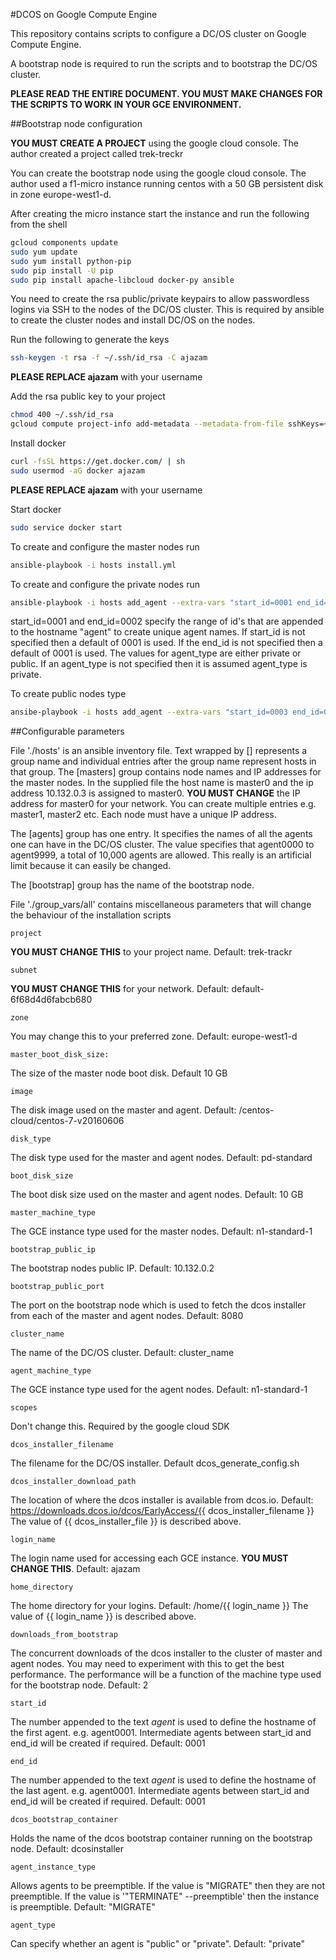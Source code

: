 #DCOS on Google Compute Engine

This repository contains scripts to configure a DC/OS cluster on Google Compute Engine.

A bootstrap node is required to run the scripts and to bootstrap the DC/OS cluster.

**PLEASE READ THE ENTIRE DOCUMENT. YOU MUST MAKE CHANGES FOR THE SCRIPTS TO WORK IN YOUR GCE ENVIRONMENT.**

##Bootstrap node configuration

**YOU MUST CREATE A PROJECT** using the google cloud console. The author created a project called trek-treckr

You can create the bootstrap node using the google cloud console. The author used a f1-micro instance running centos with a 50 GB persistent disk in 
zone europe-west1-d.

After creating the micro instance start the instance and run the following from the shell
```bash
gcloud components update
sudo yum update
sudo yum install python-pip
sudo pip install -U pip
sudo pip install apache-libcloud docker-py ansible
```

You need to create the rsa public/private keypairs to allow passwordless logins via SSH to the nodes of the DC/OS cluster. This is required by ansible to create the cluster nodes and 
install DC/OS on the nodes.

Run the following to generate the keys
```bash
ssh-keygen -t rsa -f ~/.ssh/id_rsa -C ajazam
```
**PLEASE REPLACE ajazam** with your username

Add the rsa public key to your project
```bash
chmod 400 ~/.ssh/id_rsa
gcloud compute project-info add-metadata --metadata-from-file sshKeys=~/.ssh/id_rsa.pub
```
Install docker
```bash
curl -fsSL https://get.docker.com/ | sh
sudo usermod -aG docker ajazam
```
**PLEASE REPLACE ajazam** with your username

Start docker
```bash
sudo service docker start
```
To create and configure the master nodes run
```bash
ansible-playbook -i hosts install.yml
```
To create and configure the private nodes run
```bash
ansible-playbook -i hosts add_agent --extra-vars "start_id=0001 end_id=0002 agent_type=private"
```
start_id=0001 and end_id=0002 specify the range of id's that are appended to the hostname "agent" to create unique agent names. If start_id is not specified then a default of 0001 is used. 
If the end_id is not specified then a default of 0001 is used.
The values for agent_type are either private or public. If an agent_type is not specified then it is assumed agent_type is private.


To create public nodes type
```bash
ansibe-playbook -i hosts add_agent --extra-vars "start_id=0003 end_id=0004 agent_type=public"
```
##Configurable parameters

File './hosts' is an ansible inventory file. Text wrapped by [] represents a group name and individual entries after the group name represent hosts in that group.
The [masters] group contains node names and IP addresses for the master nodes. In the supplied file the host name is master0 and the ip address 10.132.0.3 is assigned to 
master0. **YOU MUST CHANGE** the IP address for master0 for your network. You can create multiple entries e.g. master1, master2 etc. Each node must have a unique IP address.

The [agents] group has one entry. It specifies the names of all the agents one can have in the DC/OS cluster. The value specifies that agent0000 to agent9999, a 
total of 10,000 agents are allowed. This really is an artificial limit because it can easily be changed.

The [bootstrap] group has the name of the bootstrap node.

File './group_vars/all' contains miscellaneous parameters that will change the behaviour of the installation scripts
```text
project
```
**YOU MUST CHANGE THIS** to your project name. Default: trek-trackr
```text
subnet
```
**YOU MUST CHANGE THIS** for your network. Default: default-6f68d4d6fabcb680
```text
zone
```
You may change this to your preferred zone. Default: europe-west1-d
```text
master_boot_disk_size:
```
The size of the master node boot disk. Default 10 GB
```text
image
```
The disk image used on the master and agent. Default: /centos-cloud/centos-7-v20160606
```text
disk_type
```
The disk type used for the master and agent nodes. Default: pd-standard
```text
boot_disk_size
```
The boot disk size used on the master and agent nodes. Default: 10 GB
```text
master_machine_type
```
The GCE instance type used for the master nodes. Default: n1-standard-1
```text
bootstrap_public_ip
```
The bootstrap nodes public IP. Default: 10.132.0.2
```text
bootstrap_public_port
```
The port on the bootstrap node which is used to fetch the dcos installer from each of the master and agent nodes. Default: 8080
```text
cluster_name
```
The name of the DC/OS cluster. Default: cluster_name
```text
agent_machine_type
```
The GCE instance type used for the agent nodes. Default: n1-standard-1
```text
scopes
```
Don't change this. Required by the google cloud SDK
```text
dcos_installer_filename
```
The filename for the DC/OS installer. Default dcos_generate_config.sh
```text
dcos_installer_download_path
```
The location of where the dcos installer is available from dcos.io. Default: https://downloads.dcos.io/dcos/EarlyAccess/{{ dcos_installer_filename }} The value of {{ dcos_installer_file }} is described above.
```text
login_name
```
The login name used for accessing each GCE instance. **YOU MUST CHANGE THIS**. Default: ajazam
```text
home_directory
```
The home directory for your logins. Default: /home/{{ login_name }} The value of {{ login_name }} is described above.
```text
downloads_from_bootstrap
```
The concurrent downloads of the dcos installer to the cluster of master and agent nodes. You may need to experiment with this to get the best performance. The performance will be a function of the machine type used for the bootstrap node. Default: 2
```text
start_id
```
The number appended to the text *agent* is used to define the hostname of the first agent. e.g. agent0001. Intermediate agents between start_id and end_id will be created if required. Default: 0001
```text
end_id
```
The number appended to the text *agent* is used to define the hostname of the last agent. e.g. agent0001. Intermediate agents between start_id and end_id will be created if required. Default: 0001
```text
dcos_bootstrap_container
```
Holds the name of the dcos bootstrap container running on the bootstrap node. Default: dcosinstaller
```text
agent_instance_type
```
Allows agents to be preemptible. If the value is "MIGRATE" then they are not preemptible. If the value is '"TERMINATE" --preemptible' then the instance is preemptible. Default: "MIGRATE"
```text
agent_type
```
Can specify whether an agent is "public" or "private". Default: "private"
